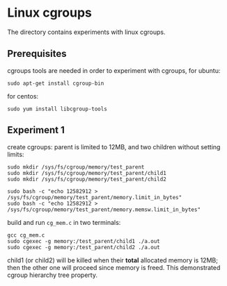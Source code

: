 # Linux cgroups

The directory contains experiments with linux cgroups.

## Prerequisites

cgroups tools are needed in order to experiment with cgroups, for ubuntu:

```
sudo apt-get install cgroup-bin
```

for centos:
```
sudo yum install libcgroup-tools
```

## Experiment 1

create cgroups: parent is limited to 12MB, and two children without setting limits:

```
sudo mkdir /sys/fs/cgroup/memory/test_parent
sudo mkdir /sys/fs/cgroup/memory/test_parent/child1
sudo mkdir /sys/fs/cgroup/memory/test_parent/child2

sudo bash -c "echo 12582912 > /sys/fs/cgroup/memory/test_parent/memory.limit_in_bytes"
sudo bash -c "echo 12582912 > /sys/fs/cgroup/memory/test_parent/memory.memsw.limit_in_bytes"
```

build and run `cg_mem.c` in two terminals:
```
gcc cg_mem.c
sudo cgexec -g memory:/test_parent/child1 ./a.out
sudo cgexec -g memory:/test_parent/child2 ./a.out
```

child1 (or child2) will be killed when their **total** allocated memory is 12MB;
then the other one will proceed since memory is freed. This demonstrated cgroup
hierarchy tree property.
